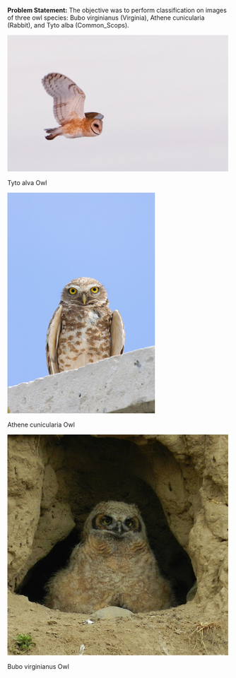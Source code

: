 **Problem Statement:**
The objective was to perform classification on images of three owl species: Bubo virginianus (Virginia), Athene cunicularia (Rabbit), and Tyto alba (Common_Scops).

![](source/images/Common_Scops/2471.jpg)

Tyto alva Owl

![](source/images/Rabbit/3353.jpg)

Athene cunicularia Owl

![](source/images/Virginia/1.jpg)

Bubo virginianus Owl
